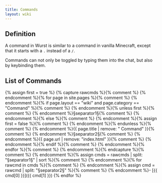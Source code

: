 ```yaml
---
title: Commands
layout: wiki
---
```

## Definition
A command in Wurst is similar to a command in vanilla Minecraft, except that it starts with a `.` instead of a `/`.

Commands can not only be toggled by typing them into the chat, but also by keybinding them.

## List of Commands
{% assign first = true %}
{% capture rawcmds %}{% comment %}
  {% endcomment %}{% for page in site.pages %}{% comment %}
    {% endcomment %}{% if page.layout == "wiki" and page.category == "Command" %}{% comment %}
      {% endcomment %}{% unless first %}{% comment %}
        {% endcomment %}§separator1§{% comment %}
      {% endcomment %}{% else %}{% comment %}
        {% endcomment %}{% assign first = false %}{% comment %}
      {% endcomment %}{% endunless %}{% comment %}
      {% endcomment %}{{ page.title | remove: " Command" }}{% comment %}
      {% endcomment %}§separator2§{% comment %}
      {% endcomment %}{{ page.url | remove: "index.html" }}{% comment %}
    {% endcomment %}{% endif %}{% comment %}
  {% endcomment %}{% endfor %}{% comment %}
{% endcomment %}{% endcapture %}{% comment %}
{% endcomment %}{% assign cmds = rawcmds | split: "§separator1§" | sort %}{% comment %}
{% endcomment %}{% for rawcmd in cmds %}{% comment %}
  {% endcomment %}{% assign cmd = rawcmd | split: "§separator2§" %}{% comment %}
    {% endcomment %}- [{{ cmd[0] }}]({{ cmd[1] }})
{% endfor %}
